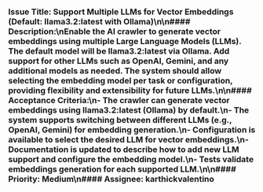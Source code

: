 ### Issue Title: Support Multiple LLMs for Vector Embeddings (Default: llama3.2:latest with Ollama)\n\n#### Description:\nEnable the AI crawler to generate vector embeddings using multiple Large Language Models (LLMs). The default model will be llama3.2:latest via Ollama. Add support for other LLMs such as OpenAI, Gemini, and any additional models as needed. The system should allow selecting the embedding model per task or configuration, providing flexibility and extensibility for future LLMs.\n\n#### Acceptance Criteria:\n- The crawler can generate vector embeddings using llama3.2:latest (Ollama) by default.\n- The system supports switching between different LLMs (e.g., OpenAI, Gemini) for embedding generation.\n- Configuration is available to select the desired LLM for vector embeddings.\n- Documentation is updated to describe how to add new LLM support and configure the embedding model.\n- Tests validate embeddings generation for each supported LLM.\n\n#### Priority: Medium\n#### Assignee: karthickvalentino